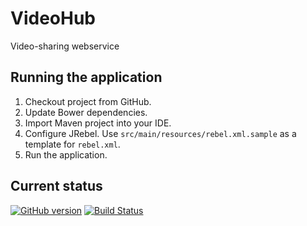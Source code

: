 # VideoHub
Video-sharing webservice

## Running the application
1. Checkout project from GitHub.
2. Update Bower dependencies.
3. Import Maven project into your IDE.
4. Configure JRebel. Use `src/main/resources/rebel.xml.sample` as a template for `rebel.xml`.
5. Run the application.

## Current status
[![GitHub version](https://badge.fury.io/gh/maciaszczykm%2FVideoHub.svg)](http://badge.fury.io/gh/maciaszczykm%2FVideoHub)
[![Build Status](https://travis-ci.org/maciaszczykm/VideoHub.svg)](https://travis-ci.org/maciaszczykm/VideoHub)